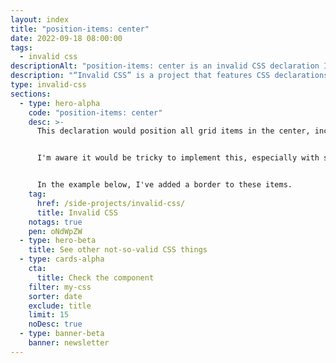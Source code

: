 ```yaml
---
layout: index
title: "position-items: center"
date: 2022-09-18 08:00:00
tags:
  - invalid css
descriptionAlt: "position-items: center is an invalid CSS declaration I wish existed."
description: "“Invalid CSS” is a project that features CSS declarations that are not valid and non-existing. For example, position-items: center."
type: invalid-css
sections:
  - type: hero-alpha
    code: "position-items: center"
    desc: >-
      This declaration would position all grid items in the center, including items in the last row.


      I'm aware it would be tricky to implement this, especially with some combination of numbers of items, but still, it would be nice to have.


      In the example below, I've added a border to these items.
    tag:
      href: /side-projects/invalid-css/
      title: Invalid CSS
    notags: true
    pen: oNdWpZW
  - type: hero-beta
    title: See other not-so-valid CSS things
  - type: cards-alpha
    cta:
      title: Check the component
    filter: my-css
    sorter: date
    exclude: title
    limit: 15
    noDesc: true
  - type: banner-beta
    banner: newsletter
---
```

